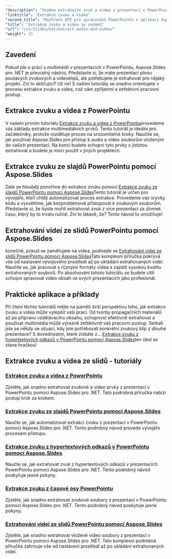 ```yaml
---
"description": "Snadno extrahujte zvuk a video z prezentací v PowerPointu pomocí Aspose.Slides pro .NET s našimi komplexními podrobnými tutoriály."
"linktitle": "Extrakce zvuku a videa"
"second_title": "Rozhraní API pro zpracování PowerPointu v aplikaci Aspose.Slides v .NET"
"title": "Extrakce zvuku a videa ze snímků"
"url": "/cs/slides/net/extract-audio-and-video/"
"weight": 15
---
```


## Zavedení

Pokud jde o práci s multimédii v prezentacích v PowerPointu, Aspose.Slides pro .NET je převratný nástroj. Představte si, že máte prezentaci plnou poutavých zvukových a videoklipů, ale potřebujete je extrahovat pro nějaký projekt. Zní to skličující? Už ne! S našimi tutoriály se snadno orientujete v procesu extrakce zvuku a videa, což vám zpříjemní a zefektivní pracovní postup.

## Extrakce zvuku a videa z PowerPointu

V našem prvním tutoriálu [Extrakce zvuku a videa z PowerPointu](./extracting-audio-and-video/)provedeme vás základy extrakce multimediálních prvků. Tento tutoriál je ideální pro začátečníky, protože rozděluje proces na srozumitelné kroky. Naučíte se, jak používat Aspose.Slides pro přístup k audio a video souborům vloženým do vašich prezentací. Na konci budete schopni tyto prvky s jistotou extrahovat a budete je moci použít v jiných projektech.

## Extrakce zvuku ze slajdů PowerPointu pomocí Aspose.Slides

Dále se hlouběji ponoříme do extrakce zvuku pomocí [Extrakce zvuku ze slajdů PowerPointu pomocí Aspose.Slides](./extract-audio-from-powerpoint/)Tento tutoriál je určen pro vývojáře, kteří chtějí automatizovat proces extrakce. Provedeme vás úryvky kódu a vysvětlíme, jak bezproblémově přistupovat k zvukovým souborům. Představte si, že byste mohli extrahovat zvuk z více prezentací za zlomek času, který by to trvalo ručně. Zní to lákavě, že? Tento návod to umožňuje!

## Extrahování videí ze slidů PowerPointu pomocí Aspose.Slides

konečně, pokud se zaměřujete na videa, podívejte se [Extrahování videí ze slidů PowerPointu pomocí Aspose.Slides](./extract-videos-from-powerpoint-slides/)Tato komplexní příručka pokrývá vše od nastavení vývojového prostředí až po ukládání extrahovaných videí. Naučíte se, jak pracovat s různými formáty videa a zajistit vysokou kvalitu extrahovaných souborů. Po absolvování tohoto tutoriálu se budete cítit schopni spravovat video obsah ve svých prezentacích jako profesionál.

## Praktické aplikace a příklady

Při čtení těchto tutoriálů mějte na paměti širší perspektivu toho, jak extrakce zvuku a videa může vylepšit vaši práci. Od tvorby propagačních materiálů až po přípravu vzdělávacího obsahu, schopnost efektivně extrahovat a používat multimédia může výrazně zefektivnit váš pracovní postup. Setkali jste se někdy se situací, kdy jste potřebovali konkrétní zvukový klip z dlouhé prezentace? S dovednostmi, které získáte z... [Extrakce zvuku z hypertextových odkazů v PowerPointu pomocí Aspose.Slides](./extract-audio-from-hyperlinks/)ten úkol se stane hračkou!

## Extrakce zvuku a videa ze slidů - tutoriály
### [Extrakce zvuku a videa z PowerPointu](./extracting-audio-and-video/)
Zjistěte, jak snadno extrahovat zvukové a video prvky z prezentací v PowerPointu pomocí Aspose.Slides pro .NET. Tato podrobná příručka nabízí postup krok za krokem.
### [Extrakce zvuku ze slajdů PowerPointu pomocí Aspose.Slides](./extract-audio-from-powerpoint/)
Naučte se, jak automatizovat extrakci zvuku z prezentací v PowerPointu pomocí Aspose.Slides pro .NET. Tento podrobný návod provede vývojáře procesem přístupu.
### [Extrakce zvuku z hypertextových odkazů v PowerPointu pomocí Aspose.Slides](./extract-audio-from-hyperlinks/)
Naučte se, jak extrahovat zvuk z hypertextových odkazů v prezentacích PowerPointu pomocí Aspose.Slides pro .NET. Tento podrobný návod poskytuje jasné pokyny.
### [Extrakce zvuku z časové osy PowerPointu](./extracting-audio-from-timeline/)
Zjistěte, jak snadno extrahovat zvukové soubory z prezentací v PowerPointu pomocí Aspose.Slides pro .NET. Tento podrobný návod poskytuje jasné pokyny.
### [Extrahování videí ze slidů PowerPointu pomocí Aspose.Slides](./extract-videos-from-powerpoint-slides/)
Zjistěte, jak snadno extrahovat vložené video soubory z prezentací v PowerPointu pomocí Aspose.Slides pro .NET. Tato komplexní podrobná příručka zahrnuje vše od nastavení prostředí až po ukládání extrahovaných videí.